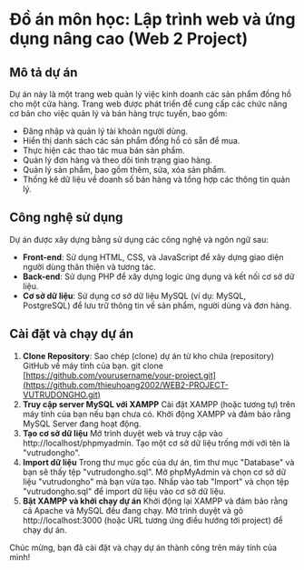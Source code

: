 # Đồ án môn học: Lập trình web và ứng dụng nâng cao (Web 2 Project)

## Mô tả dự án

Dự án này là một trang web quản lý việc kinh doanh các sản phẩm đồng hồ cho một cửa hàng. Trang web được phát triển để cung cấp các chức năng cơ bản cho việc quản lý và bán hàng trực tuyến, bao gồm:

- Đăng nhập và quản lý tài khoản người dùng.
- Hiển thị danh sách các sản phẩm đồng hồ có sẵn để mua.
- Thực hiện các thao tác mua bán sản phẩm.
- Quản lý đơn hàng và theo dõi tình trạng giao hàng.
- Quản lý sản phẩm, bao gồm thêm, sửa, xóa sản phẩm.
- Thống kê dữ liệu về doanh số bán hàng và tổng hợp các thông tin quản lý.

## Công nghệ sử dụng

Dự án được xây dựng bằng sử dụng các công nghệ và ngôn ngữ sau:

- **Front-end**: Sử dụng HTML, CSS, và JavaScript để xây dựng giao diện người dùng thân thiện và tương tác.
- **Back-end**: Sử dụng PHP để xây dựng logic ứng dụng và kết nối cơ sở dữ liệu.
- **Cơ sở dữ liệu**: Sử dụng cơ sở dữ liệu MySQL (ví dụ: MySQL, PostgreSQL) để lưu trữ thông tin về sản phẩm, người dùng và đơn hàng.

## Cài đặt và chạy dự án

1. **Clone Repository**: Sao chép (clone) dự án từ kho chứa (repository) GitHub về máy tính của bạn.
   git clone [https://github.com/yourusername/your-project.git](https://github.com/thieuhoang2002/WEB2-PROJECT-VUTRUDONGHO.git)
2. **Truy cập server MySQL với XAMPP**
   Cài đặt XAMPP (hoặc tương tự) trên máy tính của bạn nếu bạn chưa có.
   Khởi động XAMPP và đảm bảo rằng MySQL Server đang hoạt động.
3. **Tạo cơ sở dữ liệu**
   Mở trình duyệt web và truy cập vào http://localhost/phpmyadmin.
   Tạo một cơ sở dữ liệu trống mới với tên là "vutrudongho".
4. **Import dữ liệu**
   Trong thư mục gốc của dự án, tìm thư mục "Database" và bạn sẽ thấy tệp "vutrudongho.sql".
   Mở phpMyAdmin và chọn cơ sở dữ liệu "vutrudongho" mà bạn vừa tạo.
   Nhấp vào tab "Import" và chọn tệp "vutrudongho.sql" để import dữ liệu vào cơ sở dữ liệu.
5. **Bật XAMPP và khởi chạy dự án**
   Khởi động lại XAMPP và đảm bảo rằng cả Apache và MySQL đều đang chạy.
   Mở trình duyệt và gõ http://localhost:3000 (hoặc URL tương ứng điều hướng tới project) để chạy dự án.

Chúc mừng, bạn đã cài đặt và chạy dự án thành công trên máy tính của mình!
